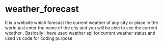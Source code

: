 # weather_forecast

It is a website which forecast the current weather of any city or place in the world
just enter the name of the city and you will be able to see the current weather .
Basically i have used weather api for current weather status and used vs code for coding purpose 

